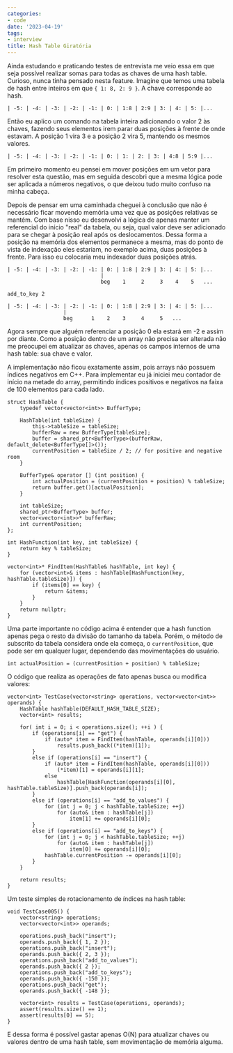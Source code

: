 ```yaml
---
categories:
- code
date: '2023-04-19'
tags:
- interview
title: Hash Table Giratória
---
```


Ainda estudando e praticando testes de entrevista me veio essa em que seja possível realizar somas para todas as chaves de uma hash table. Curioso, nunca tinha pensado nesta feature. Imagine que temos uma tabela de hash entre inteiros em que `{ 1: 8, 2: 9 }`. A chave corresponde ao hash.

```
| -5: | -4: | -3: | -2: | -1: | 0: | 1:8 | 2:9 | 3: | 4: | 5: |...
```

Então eu aplico um comando na tabela inteira adicionando o valor 2 às chaves, fazendo seus elementos irem parar duas posições à frente de onde estavam. A posição 1 vira 3 e a posição 2 vira 5, mantendo os mesmos valores.

```
| -5: | -4: | -3: | -2: | -1: | 0: | 1: | 2: | 3: | 4:8 | 5:9 |...
```

Em primeiro momento eu pensei em mover posições em um vetor para resolver esta questão, mas em seguida descobri que a mesma lógica pode ser aplicada a números negativos, o que deixou tudo muito confuso na minha cabeça.

Depois de pensar em uma caminhada cheguei à conclusão que não é necessário ficar movendo memória uma vez que as posições relativas se mantém. Com base nisso eu desenvolvi a lógica de apenas manter um referencial do início "real" da tabela, ou seja, qual valor deve ser adicionado para se chegar à posição real após os deslocamentos. Dessa forma a posição na memória dos elementos permanece a mesma, mas do ponto de vista de indexação eles estariam, no exemplo acima, duas posições à frente. Para isso eu colocaria meu indexador duas posições atrás.

```
| -5: | -4: | -3: | -2: | -1: | 0: | 1:8 | 2:9 | 3: | 4: | 5: |...
                              |
                              beg    1     2     3    4    5   ...

add_to_key 2

| -5: | -4: | -3: | -2: | -1: | 0: | 1:8 | 2:9 | 3: | 4: | 5: |...
                  |
                  beg      1    2    3     4     5   ...
```

Agora sempre que alguém referenciar a posição 0 ela estará em -2 e assim por diante. Como a posição dentro de um array não precisa ser alterada não me preocupei em atualizar as chaves, apenas os campos internos de uma hash table: sua chave e valor.

A implementação não ficou exatamente assim, pois arrays não possuem índices negativos em C++. Para implementar eu já iniciei meu contador de início na metade do array, permitindo índices positivos e negativos na faixa de 100 elementos para cada lado.

```
struct HashTable {
    typedef vector<vector<int>> BufferType;

    HashTable(int tableSize) {
        this->tableSize = tableSize;
        bufferRaw = new BufferType[tableSize];
        buffer = shared_ptr<BufferType>(bufferRaw, default_delete<BufferType[]>());
        currentPosition = tableSize / 2; // for positive and negative room
    }

    BufferType& operator [] (int position) {
        int actualPosition = (currentPosition + position) % tableSize;
        return buffer.get()[actualPosition];
    }

    int tableSize;
    shared_ptr<BufferType> buffer;
    vector<vector<int>>* bufferRaw;
    int currentPosition;
};

int HashFunction(int key, int tableSize) {
    return key % tableSize;
}

vector<int>* FindItem(HashTable& hashTable, int key) {
    for (vector<int>& items : hashTable[HashFunction(key, hashTable.tableSize)]) {
        if (items[0] == key) {
            return &items;
        }
    }
    return nullptr;
}
```

Uma parte importante no código acima é entender que a hash function apenas pega o resto da divisão do tamanho da tabela. Porém, o método de subscrito da tabela considera onde ela começa, o `currentPosition`, que pode ser em qualquer lugar, dependendo das movimentações do usuário.

```
int actualPosition = (currentPosition + position) % tableSize;
```

O código que realiza as operações de fato apenas busca ou modifica valores:

```
vector<int> TestCase(vector<string> operations, vector<vector<int>> operands) {
    HashTable hashTable(DEFAULT_HASH_TABLE_SIZE);
    vector<int> results;

    for( int i = 0; i < operations.size(); ++i ) {
        if (operations[i] == "get") {
            if (auto* item = FindItem(hashTable, operands[i][0]))
                results.push_back((*item)[1]);
        }
        else if (operations[i] == "insert") {
            if (auto* item = FindItem(hashTable, operands[i][0]))
                (*item)[1] = operands[i][1];
            else
                hashTable[HashFunction(operands[i][0], hashTable.tableSize)].push_back(operands[i]);
        }
        else if (operations[i] == "add_to_values") {
            for (int j = 0; j < hashTable.tableSize; ++j)
                for (auto& item : hashTable[j])
                    item[1] += operands[i][0];
        }
        else if (operations[i] == "add_to_keys") {
            for (int j = 0; j < hashTable.tableSize; ++j)
                for (auto& item : hashTable[j])
                    item[0] += operands[i][0];
            hashTable.currentPosition -= operands[i][0];
        }
    }

    return results;
}
```

Um teste simples de rotacionamento de índices na hash table:

```
void TestCase005() {
    vector<string> operations;
    vector<vector<int>> operands;

    operations.push_back("insert");
    operands.push_back({ 1, 2 });
    operations.push_back("insert");
    operands.push_back({ 2, 3 });
    operations.push_back("add_to_values");
    operands.push_back({ 2 });
    operations.push_back("add_to_keys");
    operands.push_back({ -150 });
    operations.push_back("get");
    operands.push_back({ -148 });

    vector<int> results = TestCase(operations, operands);
    assert(results.size() == 1);
    assert(results[0] == 5);
}
```

E dessa forma é possível gastar apenas O(N) para atualizar chaves ou valores dentro de uma hash table, sem movimentação de memória alguma.